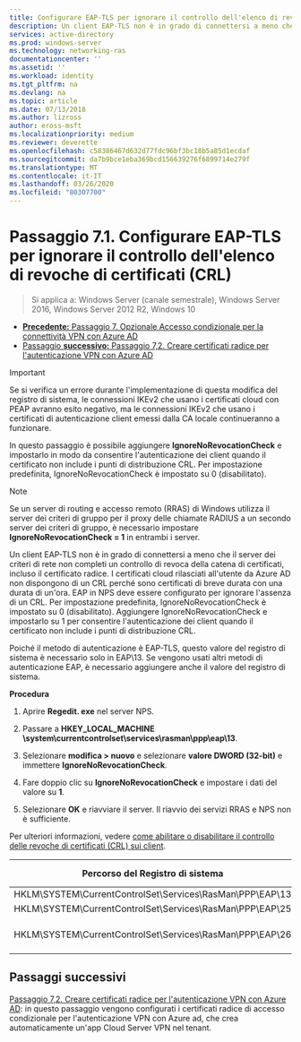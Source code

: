 ```yaml
---
title: Configurare EAP-TLS per ignorare il controllo dell'elenco di revoche di certificati (CRL)
description: Un client EAP-TLS non è in grado di connettersi a meno che il server dei criteri di rete non completi un controllo di revoca della catena di certificati (incluso il certificato radice) del client e verifica che i certificati siano stati revocati.
services: active-directory
ms.prod: windows-server
ms.technology: networking-ras
documentationcenter: ''
ms.assetid: ''
ms.workload: identity
ms.tgt_pltfrm: na
ms.devlang: na
ms.topic: article
ms.date: 07/13/2018
ms.author: lizross
author: eross-msft
ms.localizationpriority: medium
ms.reviewer: deverette
ms.openlocfilehash: c58386467d632d77fdc96bf3bc18b5a85d1ecdaf
ms.sourcegitcommit: da7b9bce1eba369bcd156639276f6899714e279f
ms.translationtype: MT
ms.contentlocale: it-IT
ms.lasthandoff: 03/26/2020
ms.locfileid: "80307700"
---
```

# <a name="step-71-configure-eap-tls-to-ignore-certificate-revocation-list-crl-checking"></a>Passaggio 7.1. Configurare EAP-TLS per ignorare il controllo dell'elenco di revoche di certificati (CRL)

>Si applica a: Windows Server (canale semestrale), Windows Server 2016, Windows Server 2012 R2, Windows 10

- [**Precedente:** Passaggio 7. Opzionale Accesso condizionale per la connettività VPN con Azure AD](ad-ca-vpn-connectivity-windows10.md)
- [Passaggio **successivo:** Passaggio 7,2. Creare certificati radice per l'autenticazione VPN con Azure AD](vpn-create-root-cert-for-vpn-auth-azure-ad.md)

>[!IMPORTANT]
>Se si verifica un errore durante l'implementazione di questa modifica del registro di sistema, le connessioni IKEv2 che usano i certificati cloud con PEAP avranno esito negativo, ma le connessioni IKEv2 che usano i certificati di autenticazione client emessi dalla CA locale continueranno a funzionare.

In questo passaggio è possibile aggiungere **IgnoreNoRevocationCheck** e impostarlo in modo da consentire l'autenticazione dei client quando il certificato non include i punti di distribuzione CRL. Per impostazione predefinita, IgnoreNoRevocationCheck è impostato su 0 (disabilitato).

>[!NOTE]
>Se un server di routing e accesso remoto (RRAS) di Windows utilizza il server dei criteri di gruppo per il proxy delle chiamate RADIUS a un secondo server dei criteri di gruppo, è necessario impostare **IgnoreNoRevocationCheck = 1** in entrambi i server.

Un client EAP-TLS non è in grado di connettersi a meno che il server dei criteri di rete non completi un controllo di revoca della catena di certificati, incluso il certificato radice. I certificati cloud rilasciati all'utente da Azure AD non dispongono di un CRL perché sono certificati di breve durata con una durata di un'ora. EAP in NPS deve essere configurato per ignorare l'assenza di un CRL. Per impostazione predefinita, IgnoreNoRevocationCheck è impostato su 0 (disabilitato). Aggiungere IgnoreNoRevocationCheck e impostarlo su 1 per consentire l'autenticazione dei client quando il certificato non include i punti di distribuzione CRL. 

Poiché il metodo di autenticazione è EAP-TLS, questo valore del registro di sistema è necessario solo in EAP\13. Se vengono usati altri metodi di autenticazione EAP, è necessario aggiungere anche il valore del registro di sistema. 

**Procedura**

1. Aprire **Regedit. exe** nel server NPS.

2. Passare a **HKEY_LOCAL_MACHINE \system\currentcontrolset\services\rasman\ppp\eap\13**.

3. Selezionare **modifica > nuovo** e selezionare **valore DWORD (32-bit)** e immettere **IgnoreNoRevocationCheck**.

4. Fare doppio clic su **IgnoreNoRevocationCheck** e impostare i dati del valore su **1**.

5. Selezionare **OK** e riavviare il server. Il riavvio dei servizi RRAS e NPS non è sufficiente.

Per ulteriori informazioni, vedere [come abilitare o disabilitare il controllo delle revoche di certificati (CRL) sui client](https://technet.microsoft.com/library/bb680540.aspx).


|Percorso del Registro di sistema  |Estensione EAP  |
|---------|---------|
|HKLM\SYSTEM\CurrentControlSet\Services\RasMan\PPP\EAP\13     |EAP-TLS         |
|HKLM\SYSTEM\CurrentControlSet\Services\RasMan\PPP\EAP\25     |PEAP         |
|HKLM\SYSTEM\CurrentControlSet\Services\RasMan\PPP\EAP\26     |EAP-MSCHAP v2         |

## <a name="next-steps"></a>Passaggi successivi

[Passaggio 7,2. Creare certificati radice per l'autenticazione VPN con Azure AD](vpn-create-root-cert-for-vpn-auth-azure-ad.md): in questo passaggio vengono configurati i certificati radice di accesso condizionale per l'autenticazione VPN con Azure ad, che crea automaticamente un'app Cloud Server VPN nel tenant.
